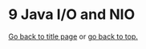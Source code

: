 # 9 Java I/O and NIO

[Go back to title page](./../../README.md) or [go back to top.](#9-java-io-and-nio)
